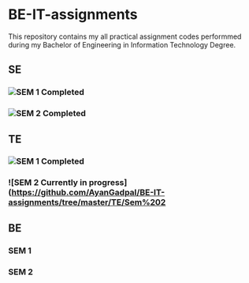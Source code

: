 # BE-IT-assignments
This repository contains my all practical assignment codes performmed during my Bachelor of Engineering in Information Technology Degree.

## SE 
### ![SEM 1 Completed](https://github.com/AyanGadpal/BE-IT-assignments/tree/master/SE/SEM%201)
### ![SEM 2 Completed](https://github.com/AyanGadpal/BE-IT-assignments/tree/master/SE/SEM%202)

## TE
### ![SEM 1 Completed](https://github.com/AyanGadpal/BE-IT-assignments/tree/master/TE/Sem%201)
### ![SEM 2 Currently in progress](https://github.com/AyanGadpal/BE-IT-assignments/tree/master/TE/Sem%202

## BE
### SEM 1 
### SEM 2
